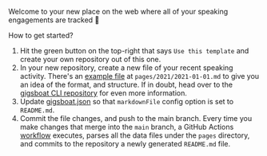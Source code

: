 Welcome to your new place on the web where all of your speaking engagements are tracked 🎉

How to get started?
1. Hit the green button on the top-right that says `Use this template` and create your own repository out of this one.
2. In your new repository, create a new file of your recent speaking activity. There's an [example file](./pages/2021/2021-01-01.md) at `pages/2021/2021-01-01.md` to give you an idea of the format, and structure. If in doubt, head over to the [gigsboat CLI repository](https://github.com/gigsboat/cli) for even more information.
3. Update [gigsboat.json](./gigsboat.json) so that `markdownFile` config option is set to `README.md`.
4. Commit the file changes, and push to the main branch. Every time you make changes that merge into the `main` branch, a GitHub Actions [workflow](.github/workflows/main.yml) executes, parses all the data files under the `pages` directory, and commits to the repository a newly generated `README.md` file.


